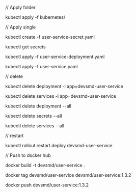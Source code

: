 // Apply folder

kubectl apply -f kubernetes/

// Apply single

kubectl create -f user-service-secret.yaml

kubectl get secrets

kubectl apply -f user-service-deployment.yaml

kubectl apply -f user-service.yaml

// delete 

kubectl delete deployment -l app=devsmd-user-service

kubectl delete services -l app=devsmd-user-service

kubectl delete deployment --all

kubectl delete secrets --all

kubectl delete services --all

// restart 

kubectl rollout restart deploy devsmd-user-service

// Push to docker hub

docker build -t devsmd/user-service .

docker tag devsmd/user-service devsmd/user-service:1.3.2

docker push devsmd/user-service:1.3.2